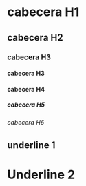 # cabecera H1
## cabecera H2
### cabecera H3
#### cabecera H3
#### cabecera H4
##### cabecera H5
###### cabecera H6

underline 1
-----------------
Underline 2
=======

